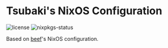 # Tsubaki's NixOS Configuration

![license](https://custom-icon-badges.herokuapp.com/github/license/27Aaron/nix-config?style=flat&logo=law&colorA=24273A&color=blue)
![nixpkgs-status](https://camo.githubusercontent.com/38b5da3361a200bf833c7de273c19dfe2b62556d13a2e553cfb6ef82040f3bef/68747470733a2f2f696d672e736869656c64732e696f2f62616467652f4e69784f532d756e737461626c652d696e666f726d6174696f6e616c2e7376673f7374796c653d666c6174266c6f676f3d6e69786f73266c6f676f436f6c6f723d43414433463526636f6c6f72413d32343237334126636f6c6f72423d384141444634)

Based on [beef](https://github.com/fee1-dead/nixos-config/)'s NixOS configuration.